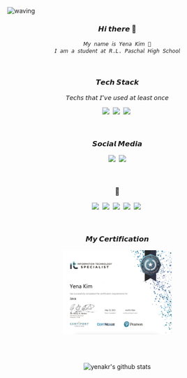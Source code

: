 ![waving](https://capsule-render.vercel.app/api?type=waving&height=200&text=Yena!&fontAlign=80&fontAlignY=40&color=gradient)

<div align="center">
    
### 𝙃𝙞 𝙩𝙝𝙚𝙧𝙚 👋
    
    𝘔𝘺 𝘯𝘢𝘮𝘦 𝘪𝘴 𝘠𝘦𝘯𝘢 𝘒𝘪𝘮 🙂
    𝘐 𝘢𝘮 𝘢 𝘴𝘵𝘶𝘥𝘦𝘯𝘵 𝘢𝘵 𝘙.𝘓. 𝘗𝘢𝘴𝘤𝘩𝘢𝘭 𝘏𝘪𝘨𝘩 𝘚𝘤𝘩𝘰𝘰𝘭
<br/>


<h3 align="center"> 𝙏𝙚𝙘𝙝 𝙎𝙩𝙖𝙘𝙠 </h3>

<p align="center"> 𝘛𝘦𝘤𝘩𝘴 𝘵𝘩𝘢𝘵 𝘐'𝘷𝘦 𝘶𝘴𝘦𝘥 𝘢𝘵 𝘭𝘦𝘢𝘴𝘵 𝘰𝘯𝘤𝘦 </p>


<p align="center">
  <img src="https://img.shields.io/badge/Python-3766AB?style=for-the-badge&logo=Python&logoColor=white"/></a>&nbsp 
  <img src="https://img.shields.io/badge/Java-007396?style=for-the-badge&logo=Java&logoColor=white"/></a>&nbsp 
  <img src="https://img.shields.io/badge/Javascript-ffb13b?style=for-the-badge&logo=javascript&logoColor=black"/></a>&nbsp 
</p>
<br>


<h3 align="center"> 𝙎𝙤𝙘𝙞𝙖𝙡 𝙈𝙚𝙙𝙞𝙖 </h3>
<p align="center">
  <a href="https://www.instagram.com/yenayebo/"><img src="https://img.shields.io/badge/Instagram-E4405F?style=for-the-badge&logo=Instagram&logoColor=white&link=https://www.instagram.com/yenayebo/"/></a>&nbsp
  <a href = "mailto:maybeyena@naver.com"><img src="https://img.shields.io/badge/-Email-%23333?style=for-the-badge&logo=gmail&logoColor=white" target="_blank"></a>

</p>
<br>


<h3 align="center"> 🏫 </h3>
<p align="center">
  <a href="https://www.kisb.net/"><img src="https://img.shields.io/badge/KISB-097479?style=for-the-badge&logo=beijingsubway&logoColor=white&link=https://www.kisb.net/"/></a>&nbsp
  <a href="http://sykis.withschool.co.kr/"><img src="https://img.shields.io/badge/SKIS-5197d8?style=for-the-badge&logo=simkl&logoColor=white&link=http://sykis.withschool.co.kr/"/></a>&nbsp
  <a href="http://www.koreaschool.org/"><img src="https://img.shields.io/badge/YKIS-a7c134?style=for-the-badge&logo=yoast&logoColor=white&link=http://www.koreaschool.org/"/></a>&nbsp
  <a href="https://www.fwisd.org/Paschal/"><img src="https://img.shields.io/badge/Paschal-4f2683?style=for-the-badge&logo=planet&logoColor=white&link=https://www.fwisd.org/Paschal/"/></a>&nbsp
  <a href="https://www.hanyang.ac.kr/"><img src="https://img.shields.io/badge/Hanyang-004c86?style=for-the-badge&logo=hugo&logoColor=white&link=https://www.hanyang.ac.kr/"/></a>&nbsp
</p>
<br>


<h3 align="center"> 𝙈𝙮 𝘾𝙚𝙧𝙩𝙞𝙛𝙞𝙘𝙖𝙩𝙞𝙤𝙣 </h3>
<p>
    <img width="250" src="java.png"/>
</p>
<br>


<br>

![yenakr's github stats](https://github-readme-stats.vercel.app/api?username=yenakr&show_icons=true)






<!--
**yenakr/yenakr** is a ✨ _special_ ✨ repository because its `README.md` (this file) appears on your GitHub profile.

Here are some ideas to get you started:

- 🔭 I’m currently working on ...
- 🌱 I’m currently learning ...
- 👯 I’m looking to collaborate on ...
- 🤔 I’m looking for help with ...
- 💬 Ask me about ...
- 📫 How to reach me: ...
- 😄 Pronouns: ...
- ⚡ Fun fact: ...
-->
